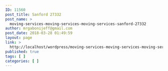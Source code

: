 ```yaml
---
ID: 11560
post_title: Sanford 27332
post_name: >
  moving-services-moving-services-moving-services-sanford-27332
author: mrgabonijeff@gmail.com
post_date: 2018-03-28 01:49:59
layout: page
link: >
  http://localhost/wordpress/moving-services-moving-services-moving-services-sanford-27332/
published: true
tags: [ ]
categories: [ ]
---
```

